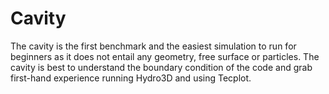 # Cavity

The cavity is the first benchmark and the easiest simulation to run for beginners as it does not entail any geometry, free surface or particles. The cavity is best to understand the boundary condition of the code and grab first-hand experience running Hydro3D and using Tecplot.

